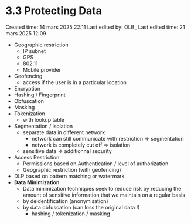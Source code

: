 # 3.3 Protecting Data

Created time: 14 mars 2025 22:11
Last edited by: OLB_
Last edited time: 21 mars 2025 12:09

- Geographic restriction
    - IP subnet
    - GPS
    - 802.11
    - Mobile provider
- Geofencing
    - access if the user is in a particular location
- Encryption
- Hashing / Fingerprint
- Obfuscation
- Masking
- Tokenization
    - with lookup table
- Segmentation / isolation
    - separate data in different network
        - network can still communicate with restriction ⇒ segmentation
        - network is completely cut off ⇒ isolation
    - sensitive data ⇒ additionnal security
- Access Restriction
    - Permissions based on Authentication / level of authorization
    - Geographic restriction (with geofencing)
- DLP based on pattern matching or watermark
- **Data Minimization**
    - Data minimization techniques seek to reduce risk by reducing the
    amount of sensitive information that we maintain on a regular basis
    - by deidentification (anonymisation)
    - by data obfuscation (can loss the original data !)
        - hashing / tokenization / masking